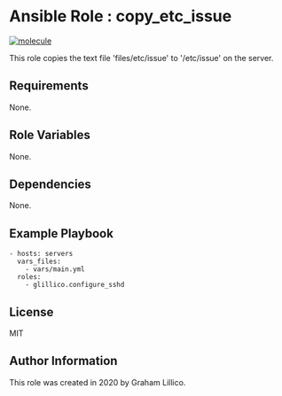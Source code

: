 # Ansible Role : copy_etc_issue

[![molecule](https://github.com/glillico/ansible-role-copy_etc_issue/workflows/molecule/badge.svg)](https://github.com/glillico/ansible-role-copy_etc_issue/actions?query=workflow%3Amolecule)

This role copies the text file 'files/etc/issue' to '/etc/issue' on the server.

## Requirements

None.

## Role Variables

None.

## Dependencies

None.

## Example Playbook

    - hosts: servers
      vars_files:
        - vars/main.yml
      roles:
        - glillico.configure_sshd

## License

MIT

## Author Information

This role was created in 2020 by Graham Lillico.
